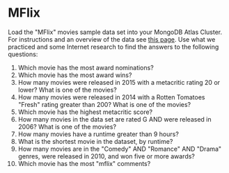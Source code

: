 # MFlix

Load the "MFlix" movies sample data set into your MongoDB Atlas Cluster. For
instructions and an overview of the data see
[this page](https://www.mongodb.com/docs/atlas/sample-data/sample-mflix/). Use
what we practiced and some Internet research to find the answers to the
following questions:

1. Which movie has the most award nominations?
1. Which movie has the most award wins?
1. How many movies were released in 2015 with a metacritic rating 20 or lower?
   What is one of the movies?
1. How many movies were released in 2014 with a Rotten Tomatoes "Fresh" rating
   greater than 200? What is one of the movies?
1. Which movie has the highest metacritic score?
1. How many movies in the data set are rated G AND were released in 2006? What
   is one of the movies?
1. How many movies have a runtime greater than 9 hours?
1. What is the shortest movie in the dataset, by runtime?
1. How many movies are in the "Comedy" AND "Romance" AND "Drama" genres, were
   released in 2010, and won five or more awards?
1. Which movie has the most "mflix" comments?
